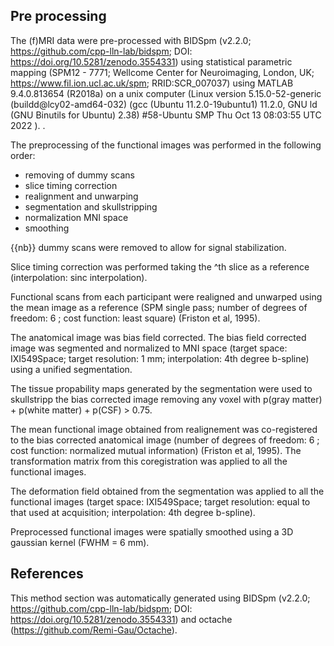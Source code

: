 ## Pre processing

The (f)MRI data were pre-processed with BIDSpm (v2.2.0; https://github.com/cpp-lln-lab/bidspm; DOI: https://doi.org/10.5281/zenodo.3554331)
using statistical parametric mapping
(SPM12 - 7771; Wellcome Center for Neuroimaging, London, UK;
https://www.fil.ion.ucl.ac.uk/spm; RRID:SCR_007037)
using MATLAB 9.4.0.813654 (R2018a)
on a unix computer (Linux version 5.15.0-52-generic (buildd@lcy02-amd64-032) (gcc (Ubuntu 11.2.0-19ubuntu1) 11.2.0, GNU ld (GNU Binutils for Ubuntu) 2.38) #58-Ubuntu SMP Thu Oct 13 08:03:55 UTC 2022
).
.


The preprocessing of the functional images was performed in the following order:
- removing of dummy scans
- slice timing correction
- realignment and unwarping
- segmentation and skullstripping
- normalization MNI space
- smoothing

{{nb}} dummy scans were removed to allow for signal stabilization.

Slice timing correction was performed
taking the ^th slice as a reference
(interpolation: sinc interpolation).

Functional scans from each participant were realigned and unwarped using the mean image as a reference
(SPM single pass; number of degrees of freedom: 6 ;
cost function: least square) (Friston et al, 1995).

The anatomical image was bias field corrected.
The bias field corrected image was segmented and normalized to
MNI space
(target space: IXI549Space;
target resolution: 1 mm;
interpolation: 4th degree b-spline)
using a unified segmentation.

The tissue propability maps generated by the segmentation
were used to skullstripp the bias corrected image removing any voxel with
p(gray matter) + p(white matter) + p(CSF) > 0.75.

The mean functional image obtained from realignement was co-registered to the
bias corrected anatomical image
(number of degrees of freedom: 6 ;
cost function: normalized mutual information)
(Friston et al, 1995).
The transformation matrix from this coregistration was applied to all the functional images.

The deformation field obtained from the segmentation was applied to all the functional images
(target space: IXI549Space;
target resolution: equal to that used at acquisition;
interpolation: 4th degree b-spline).

Preprocessed functional images were spatially smoothed using a 3D
gaussian kernel (FWHM = 6 mm).

## References

This method section was automatically generated using BIDSpm
(v2.2.0; https://github.com/cpp-lln-lab/bidspm; DOI: https://doi.org/10.5281/zenodo.3554331)
and octache (https://github.com/Remi-Gau/Octache).
